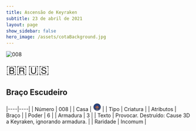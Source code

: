 ```yaml
---
title: Ascensão de Keyraken
subtitle: 23 de abril de 2021
layout: page
show_sidebar: false
hero_image: /assets/cotaBackground.jpg
---
```


![008](https://cards-keyforge.s3.eu-north-1.amazonaws.com/media/pt/rotk/008.png)

<span title="Português" style="font-size: 32px;cursor: pointer;" onclick="javascript:document.querySelector('img[alt=\'008\']').src=document.querySelector('img[alt=\'008\']').src.replace(/media\/[^/]+/, 'media/pt')">🇧🇷</span>
<span title="English" style="font-size: 32px;cursor: pointer;" onclick="javascript:document.querySelector('img[alt=\'008\']').src=document.querySelector('img[alt=\'008\']').src.replace(/media\/[^/]+/, 'media/en')">🇺🇸</span>

## Braço Escudeiro

|----|----|
| Número | 008 |
| Casa | ![Keyraken](https://raw.githubusercontent.com/cardsofkeyforge/cardsofkeyforge.github.io/master/rotk/keyraken.png "Keyraken") |
| Tipo | Criatura |
| Atributos | Braço |
| Poder | 6 |
| Armadura | 3 |
| Texto | Provocar. Destruído: Cause 3D a Keyraken, ignorando armadura. |
| Raridade | Incomum |
